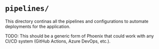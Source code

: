 # `pipelines/`

This directory continas all the pipelines and configurations to automate deployments for the application.

TODO: This should be a generic form of Phoenix that could work with any CI/CD system (GitHub Actions, Azure DevOps, etc.).
